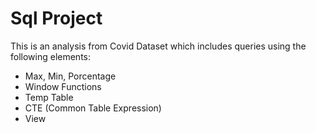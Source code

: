 # Sql Project

This is an analysis from Covid Dataset which includes queries using the following elements:

- Max, Min, Porcentage
- Window Functions
- Temp Table
- CTE (Common Table Expression)
- View

